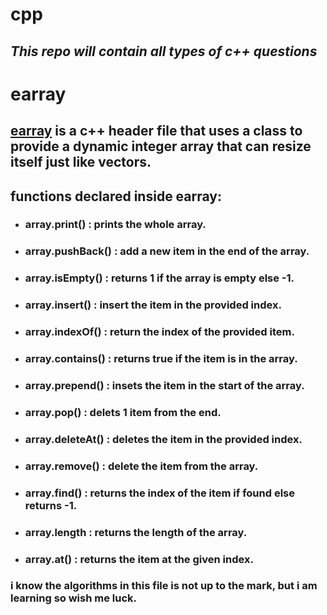 # cpp
## *This repo will contain all types of c++ questions*

# earray
## [earray](https://github.com/somnathPrasad/cpp/blob/master/data_structures/arrays/earray.h "Click to go to earray.h") is a c++ header file that uses a class to provide a dynamic integer array that can resize itself just like vectors.
## functions declared inside earray: 
  * ### array.print() : prints the whole array.
  * ### array.pushBack() : add a new item in the end of the array.
  * ### array.isEmpty() : returns 1 if the array is empty else -1.
  * ### array.insert() : insert the item in the provided index.
  * ### array.indexOf() : return the index of the provided item.
  * ### array.contains() : returns true if the item is in the array.
  * ### array.prepend() : insets the item in the start of the array.
  * ### array.pop() : delets 1 item from the end.
  * ### array.deleteAt() : deletes the item in the provided index.
  * ### array.remove() : delete the item from the array.
  * ### array.find() : returns the index of the item if found else returns -1.
  * ### array.length : returns the length of the array.
  * ### array.at() : returns the item at the given index.

### i know the algorithms in this file is not up to the mark, but i am learning so wish me luck.

